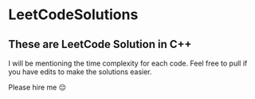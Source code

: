 # LeetCodeSolutions
## These are LeetCode Solution in C++
I will be mentioning the time complexity for each code.
Feel free to pull if you have edits to make the solutions easier.

Please hire me 😔
